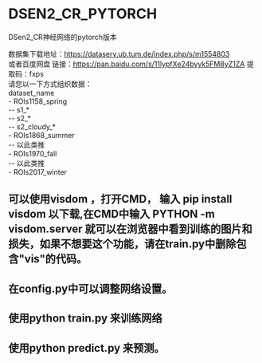 # DSEN2_CR_PYTORCH
DSen2_CR神经网络的pytorch版本

数据集下载地址：https://dataserv.ub.tum.de/index.php/s/m1554803<br>
或者百度网盘
链接：https://pan.baidu.com/s/11lypfXe24byyk5FM8yZ1ZA 
提取码：fxps
<br>
请您以一下方式组织数据：<br>
  dataset_name<br>
    - ROIs1158_spring<br>
      -- s1_* <br>
      -- s2_* <br>
      -- s2_cloudy_*<br>
    - ROIs1868_summer<br>
      -- 以此类推 <br>
    - ROIs1970_fall <br>
      -- 以此类推 <br>
    - ROIs2017_winter <br>
 
 ## 可以使用visdom ，打开CMD， 输入 pip install visdom 以下载,在CMD中输入 PYTHON -m visdom.server 就可以在浏览器中看到训练的图片和损失，如果不想要这个功能，请在train.py中删除包含"vis"的代码。
 
 ## 在config.py中可以调整网络设置。
 
 ## 使用python train.py 来训练网络
 ## 使用python predict.py 来预测。
      
